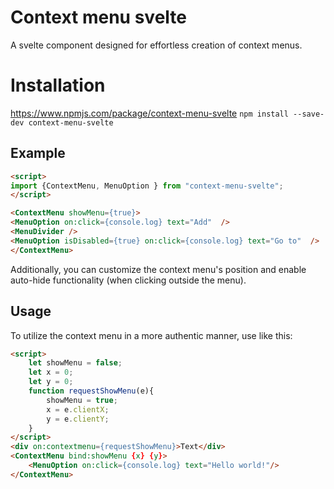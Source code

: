 #	Context menu svelte

A svelte component designed for effortless creation of context menus.

# Installation
https://www.npmjs.com/package/context-menu-svelte
`npm install --save-dev context-menu-svelte`

## Example
```html
<script>
import {ContextMenu, MenuOption } from "context-menu-svelte";
</script>

<ContextMenu showMenu={true}>
<MenuOption on:click={console.log} text="Add"  />
<MenuDivider />
<MenuOption isDisabled={true} on:click={console.log} text="Go to"  />
</ContextMenu>
```
Additionally, you can customize the context menu's position and enable auto-hide functionality (when clicking outside the menu).

## Usage

To utilize the context menu in a more authentic manner, use like this:
```html
<script>
	let showMenu = false;
	let x = 0;
	let y = 0;
	function requestShowMenu(e){
		showMenu = true;
		x = e.clientX;
		y = e.clientY;
	}
</script>
<div on:contextmenu={requestShowMenu}>Text</div>
<ContextMenu bind:showMenu {x} {y}>
	<MenuOption on:click={console.log} text="Hello world!"/>
</ContextMenu>
```